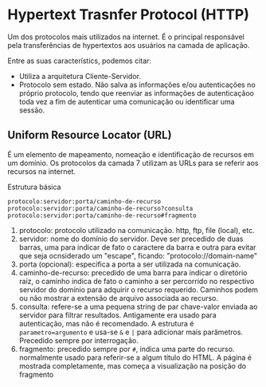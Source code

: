# Hypertext Trasnfer Protocol (HTTP)

Um dos protocolos mais utilizados na internet. É o principal responsável pela transferências de hypertextos aos usuários na camada de aplicação.

Entre as suas característics, podemos citar:
- Utiliza a arquitetura Cliente-Servidor.
- Protocolo sem estado. Não salva as informações e/ou autenticações no próprio protocolo, tendo que reenviar as informações de autenticaçãoo toda vez a fim de autenticar uma comunicação ou identificar uma sessão.

## Uniform Resource Locator (URL)
É um elemento de mapeamento, nomeação e identificação de recursos em um domínio. Os protocolos da camada 7 utilizam as URLs para se referir aos recursos na internet.

Estrutura básica

```
protocolo:servidor:porta/caminho-de-recurso
protocolo:servidor:porta/caminho-de-recurso?consulta
protocolo:servidor:porta/caminho-de-recurso#fragmento
```

1. protocolo: protocolo utilizado na comunicação. http, ftp, file (local), etc.
2. servidor: nome do domínio do servidor. Deve ser precedido de duas barras, uma para indicar de fato o caractere da barra e outra para evitar que seja ocnsiderado um "escape", ficando: "protocolo://domain-name"
3. porta (opcional): especifica a porta a ser utilizada na comunicação.
4. caminho-de-recurso: precedido de uma barra para indicar o diretório raiz, o caminho indica de fato o caminho a ser percorrido no respectivo servidor do domínio para adquirir o recurso requerido. Caminhos podem ou não mostrar a extensão de arquivo associada ao recurso.
5. consulta: refere-se a uma pequena string de par chave-valor enviada ao servidor para filtrar resultados. Antigamente era usado para autenticação, mas não é recomendado. A estrutura é `parametro=argumento` e usa-se `&` e `|` para adicionar mais parâmetros. Precedido sempre por interrogação.
6. fragmento: precedido sempre por `#`, indica uma parte do recurso. normalmente usado para referir-se a algum título do HTML. A página é mostrada completamente, mas começa a visualização na posição do fragmento